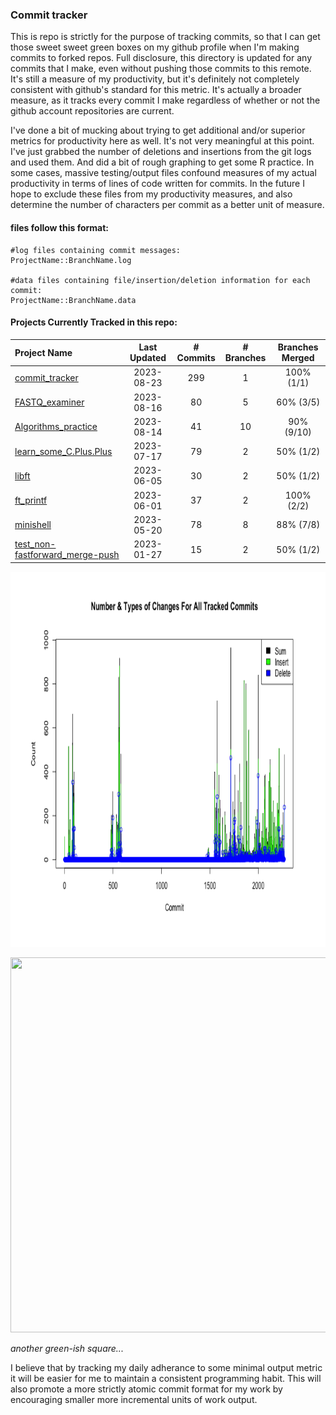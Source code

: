 ### Commit tracker
This is repo is strictly for the purpose of tracking commits, so that I can get those sweet sweet green boxes on my github profile when I'm making commits to forked repos. Full disclosure, this directory is updated for any commits that I make, even without pushing those commits to this remote. It's still a measure of my productivity, but it's definitely not completely consistent with github's standard for this metric. It's actually a broader measure, as it tracks every commit I make regardless of whether or not the github account repositories are current.

I've done a bit of mucking about trying to get additional and/or superior metrics for productivity here as well. It's not very meaningful at this point. I've just grabbed the number of deletions and insertions from the git logs and used them. And did a bit of rough graphing to get some R practice. In some cases, massive testing/output files confound measures of my actual productivity in terms of lines of code written for commits. In the future I hope to exclude these files from my productivity measures, and also determine the number of characters per commit as a better unit of measure.

#### files follow this format:
```
#log files containing commit messages:
ProjectName::BranchName.log

#data files containing file/insertion/deletion information for each commit:
ProjectName::BranchName.data
```
#### Projects Currently Tracked in this repo:

[comment]: # (This is where the table goes)

Project Name | Last Updated | # Commits | # Branches | Branches Merged
:---|:---:|:---:|:---:|:---:
[commit_tracker](https://github.com/pierremigeon/commit_tracker)                                    |  2023-08-23  |  299  |  1   |  100%  (1/1)
[FASTQ_examiner](https://github.com/pierremigeon/FASTQ_examiner)                                    |  2023-08-16  |  80   |  5   |  60%   (3/5)
[Algorithms_practice](https://github.com/pierremigeon/Algorithms_practice)                          |  2023-08-14  |  41   |  10  |  90%   (9/10)
[learn_some_C.Plus.Plus](https://github.com/pierremigeon/learn_some_C.Plus.Plus)                    |  2023-07-17  |  79   |  2   |  50%   (1/2)
[libft](https://github.com/pierremigeon/libft)                                                      |  2023-06-05  |  30   |  2   |  50%   (1/2)
[ft_printf](https://github.com/pierremigeon/ft_printf)                                              |  2023-06-01  |  37   |  2   |  100%  (2/2)
[minishell](https://github.com/pierremigeon/minishell)                                              |  2023-05-20  |  78   |  8   |  88%   (7/8)
[test_non-fastforward_merge-push](https://github.com/pierremigeon/test_non-fastforward_merge-push)  |  2023-01-27  |  15   |  2   |  50%   (1/2)

[comment]: # (This is where the table ends)

<p align="center">
 <img width="920" height="600" src="https://github.com/pierremigeon/commit_tracker/blob/master/totals_lineplot.png">
</p>
<p align="center">
  <img width="920" height="600" src="https://cdn.shopify.com/s/files/1/0502/6417/products/ScreenShot2020-04-30at10.11.38PM_4472x.png?v=1588308646">
</p>

*another green-ish square...*

I believe that by tracking my daily adherance to some minimal output metric it will be easier for me to maintain a consistent programming habit. This will also promote a more strictly atomic commit format for my work by encouraging smaller more incremental units of work output.
